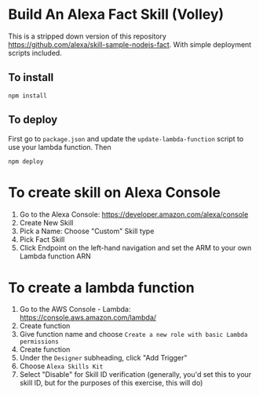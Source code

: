 # Build An Alexa Fact Skill (Volley)

This is a stripped down version of this repository https://github.com/alexa/skill-sample-nodejs-fact. With simple deployment scripts included.

## To install

```
npm install
```

## To deploy

First go to `package.json` and update the `update-lambda-function` script to use your lambda function. Then

```
npm deploy
```

# To create skill on Alexa Console

1. Go to the Alexa Console: https://developer.amazon.com/alexa/console
2. Create New Skill
3. Pick a Name: Choose "Custom" Skill type
4. Pick Fact Skill
5. Click Endpoint on the left-hand navigation and set the ARM to your own Lambda function ARN

# To create a lambda function

1. Go to the AWS Console - Lambda: https://console.aws.amazon.com/lambda/
2. Create function
3. Give function name and choose `Create a new role with basic Lambda permissions`
4. Create function
5. Under the `Designer` subheading, click "Add Trigger"
6. Choose `Alexa Skills Kit`
7. Select "Disable" for Skill ID verification (generally, you'd set this to your skill ID, but for the purposes of this exercise, this will do)
